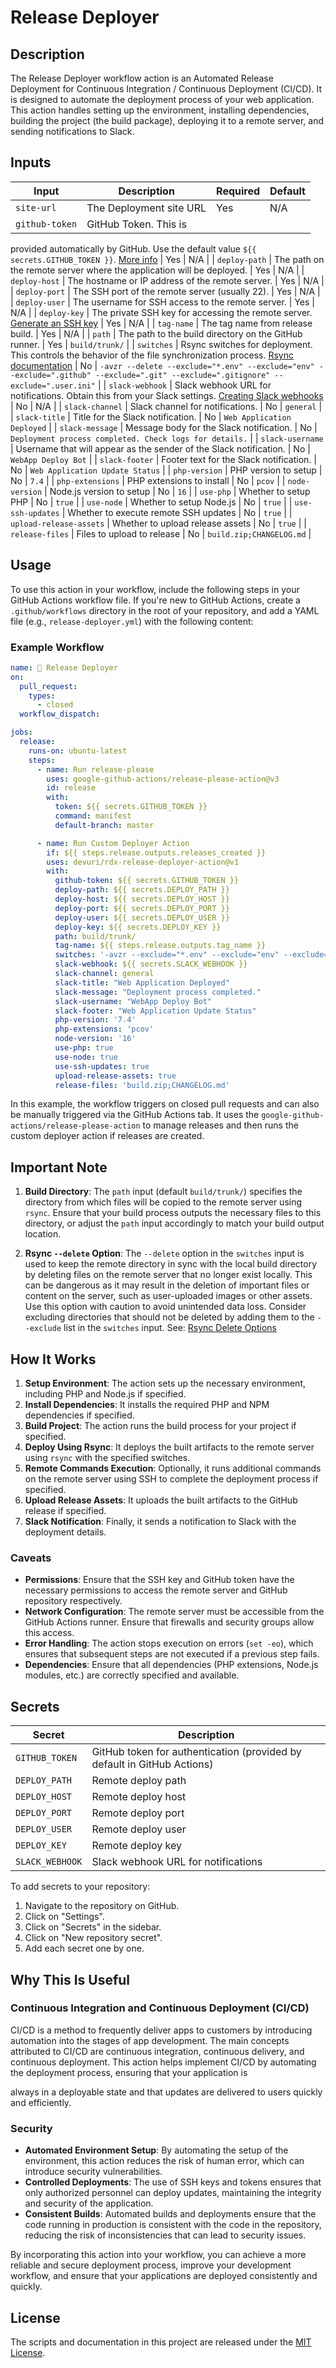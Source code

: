 # Release Deployer

## Description

The Release Deployer workflow action is an Automated Release Deployment for Continuous Integration / Continuous Deployment (CI/CD). It is designed to automate the deployment process of your web application. This action handles setting up the environment, installing dependencies, building the project (the build package), deploying it to a remote server, and sending notifications to Slack.

## Inputs

| Input                 | Description                                                                                                              | Required | Default                                                                                                          |
|-----------------------|--------------------------------------------------------------------------------------------------------------------------|----------|------------------------------------------------------------------------------------------------------------------|
| `site-url`            | The Deployment site URL                                                                                                  | Yes      | N/A                                                                                                              |
| `github-token`        | GitHub Token. This is

 provided automatically by GitHub. Use the default value `${{ secrets.GITHUB_TOKEN }}`. [More info](https://docs.github.com/en/actions/security-guides/automatic-token-authentication) | Yes      | N/A                                                                                                              |
| `deploy-path`         | The path on the remote server where the application will be deployed.                                                    | Yes      | N/A                                                                                                              |
| `deploy-host`         | The hostname or IP address of the remote server.                                                                         | Yes      | N/A                                                                                                              |
| `deploy-port`         | The SSH port of the remote server (usually 22).                                                                          | Yes      | N/A                                                                                                              |
| `deploy-user`         | The username for SSH access to the remote server.                                                                        | Yes      | N/A                                                                                                              |
| `deploy-key`          | The private SSH key for accessing the remote server. [Generate an SSH key](https://docs.github.com/en/github/authenticating-to-github/generating-a-new-ssh-key-and-adding-it-to-the-ssh-agent) | Yes      | N/A                                                                                                              |
| `tag-name`            | The tag name from release build.                                                                                         | Yes      | N/A                                                                                                              |
| `path`                | The path to the build directory on the GitHub runner.                                                                    | Yes      | `build/trunk/`                                                                                                   |
| `switches`            | Rsync switches for deployment. This controls the behavior of the file synchronization process. [Rsync documentation](https://linux.die.net/man/1/rsync) | No       | `-avzr --delete --exclude="*.env" --exclude="env" --exclude=".github" --exclude=".git" --exclude=".gitignore" --exclude=".user.ini"` |
| `slack-webhook`       | Slack webhook URL for notifications. Obtain this from your Slack settings. [Creating Slack webhooks](https://slack.com/help/articles/115005265063-Incoming-webhooks-for-Slack) | No       | N/A                                                                                                              |
| `slack-channel`       | Slack channel for notifications.                                                                                         | No       | `general`                                                                                                        |
| `slack-title`         | Title for the Slack notification.                                                                                        | No       | `Web Application Deployed`                                                                                       |
| `slack-message`       | Message body for the Slack notification.                                                                                 | No       | `Deployment process completed. Check logs for details.`                                                          |
| `slack-username`      | Username that will appear as the sender of the Slack notification.                                                       | No       | `WebApp Deploy Bot`                                                                                              |
| `slack-footer`        | Footer text for the Slack notification.                                                                                  | No       | `Web Application Update Status`                                                                                  |
| `php-version`         | PHP version to setup                                                                                                     | No       | `7.4`                                                                                                            |
| `php-extensions`      | PHP extensions to install                                                                                                | No       | `pcov`                                                                                                           |
| `node-version`        | Node.js version to setup                                                                                                 | No       | `16`                                                                                                             |
| `use-php`             | Whether to setup PHP                                                                                                     | No       | `true`                                                                                                           |
| `use-node`            | Whether to setup Node.js                                                                                                 | No       | `true`                                                                                                           |
| `use-ssh-updates`     | Whether to execute remote SSH updates                                                                                    | No       | `true`                                                                                                           |
| `upload-release-assets` | Whether to upload release assets                                                                                        | No       | `true`                                                                                                           |
| `release-files`       | Files to upload to release                                                                                               | No       | `build.zip;CHANGELOG.md`                                                                                         |

## Usage

To use this action in your workflow, include the following steps in your GitHub Actions workflow file. If you're new to GitHub Actions, create a `.github/workflows` directory in the root of your repository, and add a YAML file (e.g., `release-deployer.yml`) with the following content:

### Example Workflow

```yaml
name: 🚀 Release Deployer
on:
  pull_request:
    types:
      - closed
  workflow_dispatch:

jobs:
  release:
    runs-on: ubuntu-latest
    steps:
      - name: Run release-please
        uses: google-github-actions/release-please-action@v3
        id: release
        with:
          token: ${{ secrets.GITHUB_TOKEN }}
          command: manifest
          default-branch: master

      - name: Run Custom Deployer Action
        if: ${{ steps.release.outputs.releases_created }}
        uses: devuri/rdx-release-deployer-action@v1
        with:
          github-token: ${{ secrets.GITHUB_TOKEN }}
          deploy-path: ${{ secrets.DEPLOY_PATH }}
          deploy-host: ${{ secrets.DEPLOY_HOST }}
          deploy-port: ${{ secrets.DEPLOY_PORT }}
          deploy-user: ${{ secrets.DEPLOY_USER }}
          deploy-key: ${{ secrets.DEPLOY_KEY }}
          path: build/trunk/
          tag-name: ${{ steps.release.outputs.tag_name }}
          switches: '-avzr --exclude="*.env" --exclude="env" --exclude=".github" --exclude=".git" --exclude=".gitignore" --exclude=".user.ini"'
          slack-webhook: ${{ secrets.SLACK_WEBHOOK }}
          slack-channel: general
          slack-title: "Web Application Deployed"
          slack-message: "Deployment process completed."
          slack-username: "WebApp Deploy Bot"
          slack-footer: "Web Application Update Status"
          php-version: '7.4'
          php-extensions: 'pcov'
          node-version: '16'
          use-php: true
          use-node: true
          use-ssh-updates: true
          upload-release-assets: true
          release-files: 'build.zip;CHANGELOG.md'
```

In this example, the workflow triggers on closed pull requests and can also be manually triggered via the GitHub Actions tab. It uses the `google-github-actions/release-please-action` to manage releases and then runs the custom deployer action if releases are created.

## Important Note

1. **Build Directory**: The `path` input (default `build/trunk/`) specifies the directory from which files will be copied to the remote server using `rsync`. Ensure that your build process outputs the necessary files to this directory, or adjust the `path` input accordingly to match your build output location.

2. **Rsync `--delete` Option**: The `--delete` option in the `switches` input is used to keep the remote directory in sync with the local build directory by deleting files on the remote server that no longer exist locally. This can be dangerous as it may result in the deletion of important files or content on the server, such as user-uploaded images or other assets. Use this option with caution to avoid unintended data loss. Consider excluding directories that should not be deleted by adding them to the `--exclude` list in the `switches` input. See: [Rsync Delete Options](https://superuser.com/questions/156664/what-are-the-differences-between-the-rsync-delete-options)

## How It Works

1. **Setup Environment**: The action sets up the necessary environment, including PHP and Node.js if specified.
2. **Install Dependencies**: It installs the required PHP and NPM dependencies if specified.
3. **Build Project**: The action runs the build process for your project if specified.
4. **Deploy Using Rsync**: It deploys the built artifacts to the remote server using `rsync` with the specified switches.
5. **Remote Commands Execution**: Optionally, it runs additional commands on the remote server using SSH to complete the deployment process if specified.
6. **Upload Release Assets**: It uploads the built artifacts to the GitHub release if specified.
7. **Slack Notification**: Finally, it sends a notification to Slack with the deployment details.

### Caveats

- **Permissions**: Ensure that the SSH key and GitHub token have the necessary permissions to access the remote server and GitHub repository respectively.
- **Network Configuration**: The remote server must be accessible from the GitHub Actions runner. Ensure that firewalls and security groups allow this access.
- **Error Handling**: The action stops execution on errors (`set -eo`), which ensures that subsequent steps are not executed if a previous step fails.
- **Dependencies**: Ensure that all dependencies (PHP extensions, Node.js modules, etc.) are correctly specified and available.

## Secrets

| Secret             | Description                  |
|--------------------|------------------------------|
| `GITHUB_TOKEN`     | GitHub token for authentication (provided by default in GitHub Actions) |
| `DEPLOY_PATH`      | Remote deploy path           |
| `DEPLOY_HOST`      | Remote deploy host           |
| `DEPLOY_PORT`      | Remote deploy port           |
| `DEPLOY_USER`      | Remote deploy user           |
| `DEPLOY_KEY`       | Remote deploy key            |
| `SLACK_WEBHOOK`    | Slack webhook URL for notifications |

To add secrets to your repository:
1. Navigate to the repository on GitHub.
2. Click on "Settings".
3. Click on "Secrets" in the sidebar.
4. Click on "New repository secret".
5. Add each secret one by one.

## Why This Is Useful

### Continuous Integration and Continuous Deployment (CI/CD)

CI/CD is a method to frequently deliver apps to customers by introducing automation into the stages of app development. The main concepts attributed to CI/CD are continuous integration, continuous delivery, and continuous deployment. This action helps implement CI/CD by automating the deployment process, ensuring that your application is

 always in a deployable state and that updates are delivered to users quickly and efficiently.

### Security

- **Automated Environment Setup**: By automating the setup of the environment, this action reduces the risk of human error, which can introduce security vulnerabilities.
- **Controlled Deployments**: The use of SSH keys and tokens ensures that only authorized personnel can deploy updates, maintaining the integrity and security of the application.
- **Consistent Builds**: Automated builds and deployments ensure that the code running in production is consistent with the code in the repository, reducing the risk of inconsistencies that can lead to security issues.

By incorporating this action into your workflow, you can achieve a more reliable and secure deployment process, improve your development workflow, and ensure that your applications are deployed consistently and quickly.

## License

The scripts and documentation in this project are released under the [MIT License](LICENSE).